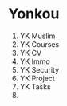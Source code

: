 # Yonkou

1. YK Muslim
2. YK Courses
3. YK CV
4. YK Immo
5. YK Security
6. YK Project
7. YK Tasks
8. 